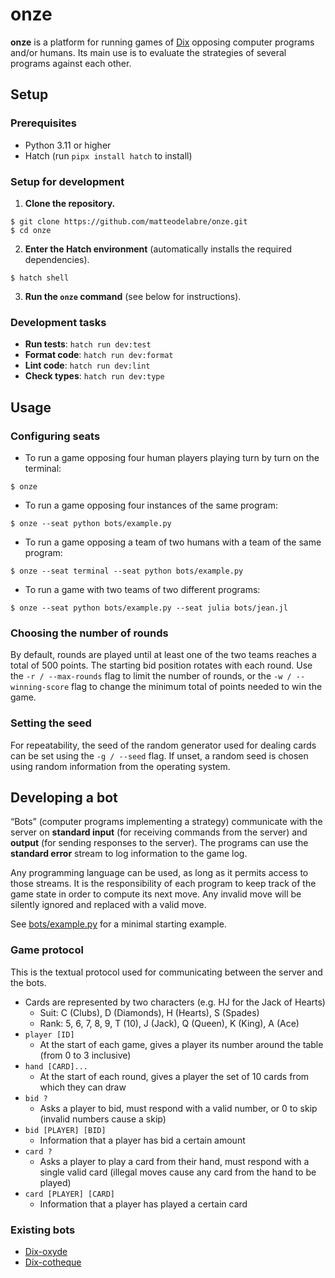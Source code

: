 # onze

**onze** is a platform for running games of [Dix](https://wiki.aediroum.ca/wiki/Jeu_du_10) opposing computer programs and/or humans.
Its main use is to evaluate the strategies of several programs against each other.

## Setup

### Prerequisites

- Python 3.11 or higher
- Hatch (run `pipx install hatch` to install)

### Setup for development

1. **Clone the repository.**

```console
$ git clone https://github.com/matteodelabre/onze.git
$ cd onze
```

2. **Enter the Hatch environment** (automatically installs the required dependencies).

```console
$ hatch shell
```

3. **Run the `onze` command** (see below for instructions).

### Development tasks

- **Run tests**: `hatch run dev:test`
- **Format code**: `hatch run dev:format`
- **Lint code**: `hatch run dev:lint`
- **Check types**: `hatch run dev:type`

## Usage

### Configuring seats

* To run a game opposing four human players playing turn by turn on the terminal:

```console
$ onze
```

* To run a game opposing four instances of the same program:

```console
$ onze --seat python bots/example.py
```

* To run a game opposing a team of two humans with a team of the same program:

```console
$ onze --seat terminal --seat python bots/example.py
```

* To run a game with two teams of two different programs:

```console
$ onze --seat python bots/example.py --seat julia bots/jean.jl
```

### Choosing the number of rounds

By default, rounds are played until at least one of the two teams reaches a total of 500 points.
The starting bid position rotates with each round.
Use the `-r / --max-rounds` flag to limit the number of rounds, or the `-w / --winning-score` flag to change the minimum total of points needed to win the game.

### Setting the seed

For repeatability, the seed of the random generator used for dealing cards can be set using the `-g / --seed` flag. 
If unset, a random seed is chosen using random information from the operating system.

## Developing a bot

“Bots” (computer programs implementing a strategy) communicate with the server on **standard input** (for receiving commands from the server) and **output** (for sending responses to the server).
The programs can use the **standard error** stream to log information to the game log.

Any programming language can be used, as long as it permits access to those streams.
It is the responsibility of each program to keep track of the game state in order to compute its next move.
Any invalid move will be silently ignored and replaced with a valid move.

See [bots/example.py](bots/example.py) for a minimal starting example.

### Game protocol

This is the textual protocol used for communicating between the server and the bots.

* Cards are represented by two characters (e.g. HJ for the Jack of Hearts)
    - Suit: C (Clubs), D (Diamonds), H (Hearts), S (Spades)
    - Rank: 5, 6, 7, 8, 9, T (10), J (Jack), Q (Queen), K (King), A (Ace)
* `player [ID]`
    - At the start of each game, gives a player its number around the table (from 0 to 3 inclusive)
* `hand [CARD]...`
    - At the start of each round, gives a player the set of 10 cards from which they can draw
* `bid ?`
    - Asks a player to bid, must respond with a valid number, or 0 to skip (invalid numbers cause a skip)
* `bid [PLAYER] [BID]`
    - Information that a player has bid a certain amount
* `card ?`
    - Asks a player to play a card from their hand, must respond with a single valid card (illegal moves cause any card from the hand to be played)
* `card [PLAYER] [CARD]`
    - Information that a player has played a certain card

### Existing bots

* [Dix-oxyde](https://github.com/Ecoral360/Dix-oxyde)
* [Dix-cotheque](https://github.com/Ecoral360/Dix-cotheque)
